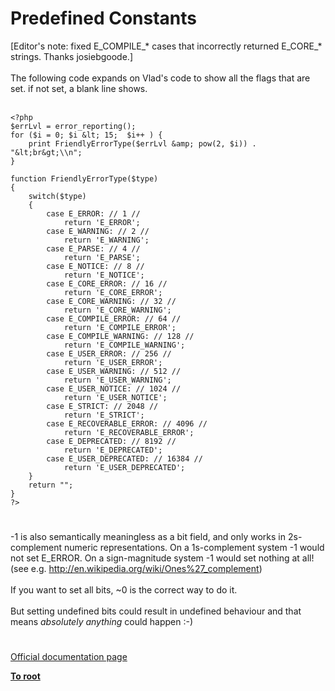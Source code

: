 # Predefined Constants



[Editor&apos;s note: fixed E_COMPILE_* cases that incorrectly returned E_CORE_* strings. Thanks josiebgoode.]<br><br>The following code expands on Vlad&apos;s code to show all the flags that are set.  if not set, a blank line shows.<br><br>

```
<?php
$errLvl = error_reporting();
for ($i = 0; $i &lt; 15;  $i++ ) {
    print FriendlyErrorType($errLvl &amp; pow(2, $i)) . "&lt;br&gt;\\n"; 
}

function FriendlyErrorType($type)
{
    switch($type)
    {
        case E_ERROR: // 1 //
            return 'E_ERROR';
        case E_WARNING: // 2 //
            return 'E_WARNING';
        case E_PARSE: // 4 //
            return 'E_PARSE';
        case E_NOTICE: // 8 //
            return 'E_NOTICE';
        case E_CORE_ERROR: // 16 //
            return 'E_CORE_ERROR';
        case E_CORE_WARNING: // 32 //
            return 'E_CORE_WARNING';
        case E_COMPILE_ERROR: // 64 //
            return 'E_COMPILE_ERROR';
        case E_COMPILE_WARNING: // 128 //
            return 'E_COMPILE_WARNING';
        case E_USER_ERROR: // 256 //
            return 'E_USER_ERROR';
        case E_USER_WARNING: // 512 //
            return 'E_USER_WARNING';
        case E_USER_NOTICE: // 1024 //
            return 'E_USER_NOTICE';
        case E_STRICT: // 2048 //
            return 'E_STRICT';
        case E_RECOVERABLE_ERROR: // 4096 //
            return 'E_RECOVERABLE_ERROR';
        case E_DEPRECATED: // 8192 //
            return 'E_DEPRECATED';
        case E_USER_DEPRECATED: // 16384 //
            return 'E_USER_DEPRECATED';
    }
    return "";
}
?>
```
  

#

-1 is also semantically meaningless as a bit field, and only works in 2s-complement numeric representations.  On a 1s-complement system -1 would not set E_ERROR.  On a sign-magnitude system -1 would set nothing at all! (see e.g. http://en.wikipedia.org/wiki/Ones%27_complement)<br><br>If you want to set all bits, ~0 is the correct way to do it.<br><br>But setting undefined bits could result in undefined behaviour and that means *absolutely anything* could happen :-)  

#

[Official documentation page](https://www.php.net/manual/en/errorfunc.constants.php)

**[To root](/README.md)**
